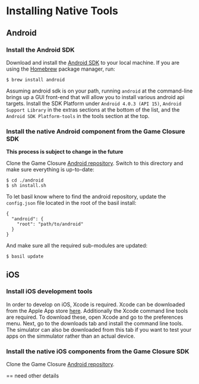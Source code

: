 # Installing Native Tools

## Android

### Install the Android SDK

Download and install the
[Android SDK](http://developer.android.com/sdk/) to your
local machine. If you are using the
[Homebrew](http://mxcl.github.com/homebrew/) package
manager, run:

~~~
$ brew install android
~~~

Assuming android sdk is on your path, running `android` at the command-line brings up a GUI front-end that will allow you to install various android api targets. Install the SDK Platform under `Android 4.0.3 (API 15)`, `Android Support Library` in the extras sections at the bottom of the list, and the `Android SDK Platform-tools` in the tools section at the top.

### Install the native Android component from the Game Closure SDK

**This process is subject to change in the future**

Clone the Game Closure
[Android repository](https://github.com/gameclosure/android). Switch
to this directory and make sure everything is up-to-date:

~~~
$ cd ./android
$ sh install.sh
~~~

To let basil know where to find the android repository,
update the `config.json` file located in the root of the
basil install:

~~~
{
  "android": {
    "root": "path/to/android"
  }
}
~~~

And make sure all the required sub-modules are updated:

`$ basil update`

## iOS

### Install iOS development tools

In order to develop on iOS, Xcode is required. Xcode can be downloaded from the Apple App store [here](https://itunes.apple.com/us/app/xcode/id497799835?mt=12). Additionally the Xcode command line tools are required. To download these, open Xcode and go to the preferences menu. Next, go to the downloads tab and install the command line tools. The simulator can also be downloaded from this tab if you want to test your apps on the simmulator rather than an actual device.

### Install the native iOS components from the Game Closure SDK

Clone the Game Closure
[Android repository](https://github.com/gameclosure/ios).

== need other details